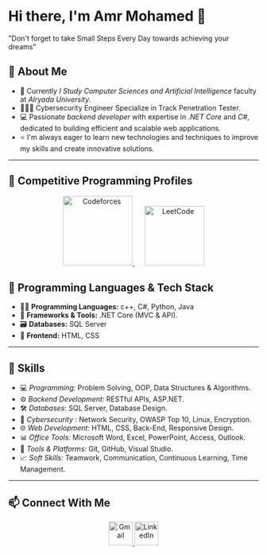 # Hi there, I'm Amr Mohamed 👋
"Don't forget to take Small Steps Every Day towards achieving your dreams"
 
## 🚀 About Me
- 💼 Currently  *I Study Computer Sciences and Artificial Intelligence* faculty at *Alryada University*.
- 👨🏻‍💻 Cybersecurity Engineer Specialize in Track Penetration Tester.
- 💻 Passionate *backend developer* with expertise in *.NET Core* and *C#*, dedicated to building efficient and scalable web applications.  
- ⭐ I'm always eager to learn new technologies and techniques to improve my skills and create innovative solutions.

---

## 🏅 Competitive Programming Profiles

<p align="center">
  <a href="https://codeforces.com/profile/Amr_210" target="_blank">
    <img src="https://sta.codeforces.com/s/78407/images/codeforces-logo-with-telegram.png" alt="Codeforces" width="140"/>
  </a>
  &nbsp;&nbsp;&nbsp;&nbsp;
  <a href="https://leetcode.com/u/Amr-Mohamed210/" target="_blank">
    <img src="https://upload.wikimedia.org/wikipedia/commons/1/19/LeetCode_logo_black.png" alt="LeetCode" width="120"/>
  </a>
</p>
 

## 🧰 Programming Languages & Tech Stack

- 🧑‍💻 **Programming Languages:** c++, C#, Python, Java 
- 🧩 **Frameworks & Tools:** .NET Core (MVC & API).
- 🗃️ **Databases:** SQL Server  
- 🎨 **Frontend:** HTML, CSS  

---

## 🧠 Skills

- 💻 *Programming:* Problem Solving, OOP, Data Structures & Algorithms. 
- ⚙ *Backend Development:* RESTful APIs, ASP.NET.  
- 🛠 *Databases:* SQL Server, Database Design.
- 🔐 *Cybersecurity :* Network Security, OWASP Top 10, Linux, Encryption.
- 🌐 *Web Development:* HTML, CSS, Back-End, Responsive Design.
- 📊 *Office Tools:* Microsoft Word, Excel, PowerPoint, Access, Outlook.
- 🧩 *Tools & Platforms:* Git, GitHub, Visual Studio.
- 📈 *Soft Skills:* Teamwork, Communication, Continuous Learning, Time Management.
 --- 
 
## 📫 Connect With Me

<p align="center">
  <!-- Gmail -->
  <a href="mailto:amrmohamedmohamed361@gmail.com">
    <img src="https://img.icons8.com/color/48/000000/gmail-new.png" alt="Gmail" width="48"/>
  </a>

  <!-- LinkedIn -->
  <a href="http://linkedin.com/in/amr-mohamed-462a92294">
    <img src="https://img.icons8.com/color/48/000000/linkedin.png" alt="LinkedIn" width="48"/>
  </a>
</p>
